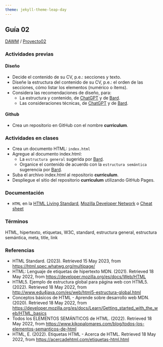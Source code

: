 ```yaml
---
theme: jekyll-theme-leap-day
---
```


## Guía 02

[DAWM](/DAWM/) / [Proyecto02](/DAWM/proyectos/2023/proyecto02)

### Actividades previas

#### Diseño

* Decide el contenido de su CV, p.e.: secciones y texto.
* Diseñe la estructura del contenido de su CV, p.e.: el orden de las secciones, cómo listar los elementos (numérico o ítems).
* Considera las recomendaciones de diseño, para:
  - La estructura y contenido, de [ChatGPT](chatgpt/guia02-recomendacion01.png) y de [Bard](bard/guia02-bard01.pdf).
  - Las consideraciones técnicas, de [ChatGPT](chatgpt/guia02-recomendacion02.png) y de [Bard](bard/guia02-bard02.pdf).

#### Github

* Crea un repositorio en GitHub con el nombre **curriculum**.

### Actividades en clases

* Crea un documento HTML: `index.html`
* Agregue al documento index.html:
  - La `estructura general` sugerida por [Bard](bard/guia02-bard03.pdf). 
  - Organice el contenido de acuerdo con la `estructura semántica` sugerencia por [Bard](bard/guia02-bard04.pdf).
* Suba el archivo index.html al repositorio **curriculum**.
* Despliegue el sitio del repositorio **curriculum** utilizando GitHub Pages.

### Documentación

* `HTML` en la [HTML Living Standard](https://html.spec.whatwg.org/multipage/), [Mozilla Developer Network](https://developer.mozilla.org/es/docs/Web/HTML) o [Cheat sheet](https://html.com/wp-content/uploads/html5_cheat_sheet_tags.png)

### Términos

HTML, hipertexto, etiquetas, W3C, standard, estructura general, estructura semántica, meta, title, link

### Referencias

* HTML Standard. (2023). Retrieved 15 May 2023, from https://html.spec.whatwg.org/multipage/
* HTML: Lenguaje de etiquetas de hipertexto MDN. (2021). Retrieved 18 May 2022, from https://developer.mozilla.org/es/docs/Web/HTML
* HTML5. Ejemplo de estructura global para página web con HTML5. (2022). Retrieved 18 May 2022, from http://www.edu4java.com/es/web/html5-estructura-global.html
* Conceptos básicos de HTML - Aprende sobre desarrollo web MDN. (2020). Retrieved 18 May 2022, from https://developer.mozilla.org/es/docs/Learn/Getting_started_with_the_web/HTML_basics
* Todos los ELEMENTOS SEMÁNTICOS de HTML. (2022). Retrieved 18 May 2022, from https://www.kikopalomares.com/blog/todos-los-elementos-semanticos-de-html
* HTML, E. (2022). Etiquetas HTML - Acerca de HTML. Retrieved 18 May 2022, from https://acercadehtml.com/etiquetas-html.html